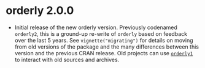 # orderly 2.0.0

* Initial release of the new orderly version.  Previously codenamed `orderly2`, this is a ground-up re-write of `orderly` based on feedback over the last 5 years.  See `vignette("migrating")` for details on moving from old versions of the package and the many differences between this version and the previous CRAN release.  Old projects can use [`orderly1`](https://vimc.github.io/orderly1/) to interact with old sources and archives.
